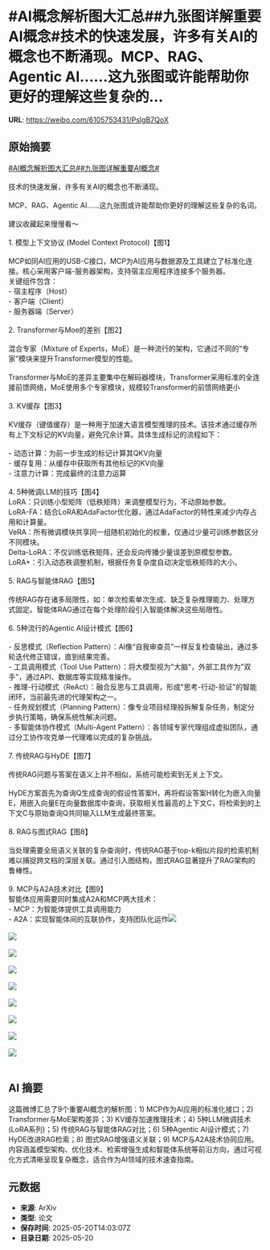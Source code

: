 # #AI概念解析图大汇总##九张图详解重要AI概念#技术的快速发展，许多有关AI的概念也不断涌现。MCP、RAG、Agentic AI……这九张图或许能帮助你更好的理解这些复杂的...

**URL**: https://weibo.com/6105753431/PsIgB7QoX

## 原始摘要

<a href="https://m.weibo.cn/search?containerid=231522type%3D1%26t%3D10%26q%3D%23AI%E6%A6%82%E5%BF%B5%E8%A7%A3%E6%9E%90%E5%9B%BE%E5%A4%A7%E6%B1%87%E6%80%BB%23&amp;extparam=%23AI%E6%A6%82%E5%BF%B5%E8%A7%A3%E6%9E%90%E5%9B%BE%E5%A4%A7%E6%B1%87%E6%80%BB%23" data-hide=""><span class="surl-text">#AI概念解析图大汇总#</span></a><a href="https://m.weibo.cn/search?containerid=231522type%3D1%26t%3D10%26q%3D%23%E4%B9%9D%E5%BC%A0%E5%9B%BE%E8%AF%A6%E8%A7%A3%E9%87%8D%E8%A6%81AI%E6%A6%82%E5%BF%B5%23&amp;extparam=%23%E4%B9%9D%E5%BC%A0%E5%9B%BE%E8%AF%A6%E8%A7%A3%E9%87%8D%E8%A6%81AI%E6%A6%82%E5%BF%B5%23" data-hide=""><span class="surl-text">#九张图详解重要AI概念#</span></a><br><br>技术的快速发展，许多有关AI的概念也不断涌现。<br><br>MCP、RAG、Agentic AI……这九张图或许能帮助你更好的理解这些复杂的名词。<br><br>建议收藏起来慢慢看～<br><br>1. 模型上下文协议 (Model Context Protocol)【图1】<br><br>MCP如同AI应用的USB-C接口，MCP为AI应用与数据源及工具建立了标准化连接。核心采用客户端-服务器架构，支持宿主应用程序连接多个服务器。<br>关键组件包含：<br>- 宿主程序（Host）<br>- 客户端（Client）<br>- 服务器端（Server）<br><br>2. Transformer与Moe的差别【图2】<br><br>混合专家（Mixture of Experts，MoE）是一种流行的架构，它通过不同的“专家”模块来提升Transformer模型的性能。<br><br>Transformer与MoE的差异主要集中在解码器模块，Transformer采用标准的全连接前馈网络，MoE使用多个专家模块，规模较Transformer的前馈网络更小<br><br>3. KV缓存【图3】<br><br>KV缓存（键值缓存）是一种用于加速大语言模型推理的技术。该技术通过缓存所有上下文标记的KV向量，避免冗余计算。具体生成标记的流程如下：<br><br>- 动态计算：为前一步生成的标记计算其QKV向量<br>- 缓存复用：从缓存中获取所有其他标记的KV向量<br>- 注意力计算：完成最终的注意力运算<br><br>4. 5种微调LLM的技巧【图4】<br>LoRA：只训练小型矩阵（低秩矩阵）来调整模型行为，不动原始参数。<br>LoRA-FA：结合LoRA和AdaFactor优化器，通过AdaFactor的特性来减少内存占用和计算量。<br>VeRA：所有微调模块共享同一组随机初始化的权重，仅通过少量可训练参数区分不同模块。<br>Delta-LoRA：不仅训练低秩矩阵，还会反向传播少量误差到原模型参数。<br>LoRA+：引入动态秩调整机制，根据任务复杂度自动决定低秩矩阵的大小。<br><br>5. RAG与智能体RAG【图5】<br><br>传统RAG存在诸多局限性，如：单次检索单次生成、缺乏复杂推理能力、处理方式固定。智能体RAG通过在每个处理阶段引入智能体解决这些局限性。<br><br>6.  5种流行的Agentic AI设计模式【图6】<br><br>- 反思模式（Reflection Pattern）：AI像“自我审查员”一样反复检查输出，通过多轮迭代修正错误，直到结果完善。<br>- 工具调用模式（Tool Use Pattern）：将大模型视为"大脑"，外部工具作为"双手"，通过API、数据库等实现精准操作。<br>- 推理-行动模式（ReAct）：融合反思与工具调用，形成"思考-行动-验证"的智能闭环，当前最先进的代理架构之一。<br>- 任务规划模式（Planning Pattern）：像专业项目经理般拆解复杂任务，制定分步执行策略，确保系统性解决问题。<br>- 多智能体协作模式（Multi-Agent Pattern）：各领域专家代理组成虚拟团队，通过分工协作攻克单一代理难以完成的复杂挑战。<br><br>7. 传统RAG与HyDE【图7】<br><br>传统RAG问题与答案在语义上并不相似，系统可能检索到无关上下文。<br><br>HyDE方案首先为查询Q生成查询的假设性答案H，再将假设答案H转化为嵌入向量E，用嵌入向量E在向量数据库中查询，获取相关性最高的上下文C，将检索到的上下文C与原始查询Q共同输入LLM生成最终答案。<br><br>8. RAG与图式RAG【图8】<br><br>当处理需要全局语义关联的复杂查询时，传统RAG基于top-k相似片段的检索机制难以捕捉跨文档的深层关联。通过引入图结构，图式RAG显著提升了RAG架构的鲁棒性。<br><br>9. MCP与A2A技术对比【图9】<br>智能体应用需要同时集成A2A和MCP两大技术：<br>- MCP：为智能体提供工具调用能力<br>- A2A：实现智能体间的互联协作，支持团队化运作<img style="" src="https://tvax3.sinaimg.cn/large/006Fd7o3gy1i1m3een75wg30u60zkqv5.gif" referrerpolicy="no-referrer"><br><br><img style="" src="https://tvax2.sinaimg.cn/large/006Fd7o3gy1i1m3e9q4ndg30v00vadt3.gif" referrerpolicy="no-referrer"><br><br><img style="" src="https://tvax4.sinaimg.cn/large/006Fd7o3gy1i1m3e8wi6eg30ro0s845x.gif" referrerpolicy="no-referrer"><br><br><img style="" src="https://tvax4.sinaimg.cn/large/006Fd7o3gy1i1m3e8swbsg30qg0umahi.gif" referrerpolicy="no-referrer"><br><br><img style="" src="https://tvax4.sinaimg.cn/large/006Fd7o3ly1i1m3g21v73g30ue0zkkjl.gif" referrerpolicy="no-referrer"><br><br><img style="" src="https://tvax1.sinaimg.cn/large/006Fd7o3gy1i1m3e99bivg30qc0tswn9.gif" referrerpolicy="no-referrer"><br><br><img style="" src="https://tvax1.sinaimg.cn/large/006Fd7o3gy1i1m3ee8cjag30vk0zkqv5.gif" referrerpolicy="no-referrer"><br><br><img style="" src="https://tvax4.sinaimg.cn/large/006Fd7o3gy1i1m3e93afqg30rk0smgt7.gif" referrerpolicy="no-referrer"><br><br><img style="" src="https://tvax1.sinaimg.cn/large/006Fd7o3gy1i1m3ed1dvwg30zk0po7wh.gif" referrerpolicy="no-referrer"><br><br>

## AI 摘要

这篇微博汇总了9个重要AI概念的解析图：1) MCP作为AI应用的标准化接口；2) Transformer与MoE架构差异；3) KV缓存加速推理技术；4) 5种LLM微调技术(LoRA系列)；5) 传统RAG与智能体RAG对比；6) 5种Agentic AI设计模式；7) HyDE改进RAG检索；8) 图式RAG增强语义关联；9) MCP与A2A技术协同应用。内容涵盖模型架构、优化技术、检索增强生成和智能体系统等前沿方向，通过可视化方式清晰呈现复杂概念，适合作为AI领域的技术速查指南。

## 元数据

- **来源**: ArXiv
- **类型**: 论文
- **保存时间**: 2025-05-20T14:03:07Z
- **目录日期**: 2025-05-20
